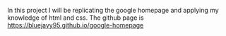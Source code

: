In this project I will be replicating the google homepage and applying my knowledge of html and css. The github page is https://bluejayy95.github.io/google-homepage
